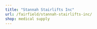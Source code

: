 ```yaml
---
title: "Stannah Stairlifts Inc"
url: /fairfield/stannah-stairlifts-inc/
shop: medical supply
---
```

